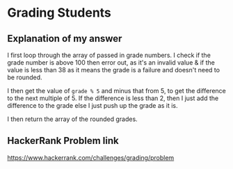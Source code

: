 # Grading Students

## Explanation of my answer

I first loop through the array of passed in grade numbers. I check if the grade
number is above 100 then error out, as it's an invalid value & if the value
is less than 38 as it means the grade is a failure and doesn't need to be rounded.

I then get the value of `grade % 5` and minus that from 5, to get the difference
to the next multiple of 5. If the difference is less than 2, then I just add
the difference to the grade else I just push up the grade as it is.

I then return the array of the rounded grades.

## HackerRank Problem link

https://www.hackerrank.com/challenges/grading/problem
